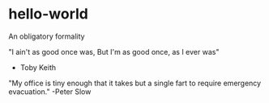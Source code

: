 # hello-world
An obligatory formality

"I ain't as good once was,
But I'm as good once, as I ever was"
  - Toby Keith

"My office is tiny enough that it takes but a
single fart to require emergency evacuation."
  -Peter Slow
